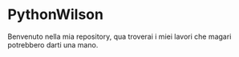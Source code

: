 # PythonWilson

Benvenuto nella mia repository, qua troverai i miei lavori che magari potrebbero darti una mano. 
